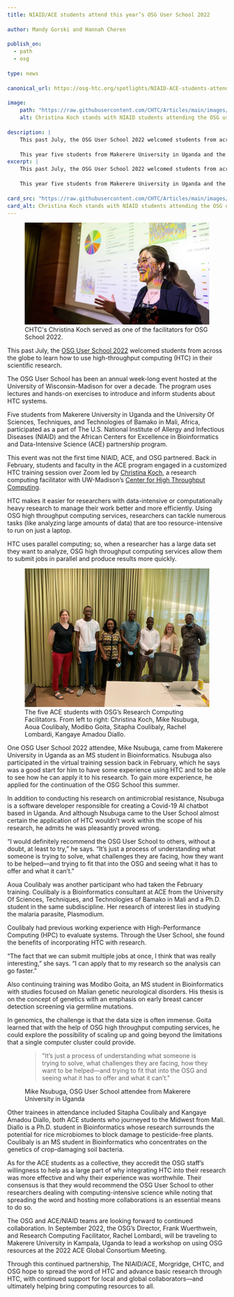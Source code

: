 ```yaml
---
title: NIAID/ACE students attend this year’s OSG User School 2022

author: Mandy Gorski and Hannah Cheren

publish_on:
  - path
  - osg

type: news

canonical_url: https://osg-htc.org/spotlights/NIAID-ACE-students-attend-OSG-User-School.html

image:
    path: "https://raw.githubusercontent.com/CHTC/Articles/main/images/NIAID_students.jpeg"
    alt: Christina Koch stands with NIAID students attending the OSG user school.

description: |
    This past July, the OSG User School 2022 welcomed students from across the globe to learn how to use high-throughput computing (HTC) in their scientific research.
    
    This year five students from Makerere University in Uganda and the University Of Sciences, Techniques, and Technologies of Bamako in Mali, Africa, participated as a part of The U.S. National Institute of Allergy and Infectious Diseases (NIAID) and the African Centers for Excellence in Bioinformatics and Data-Intensive Science (ACE) partnership program.
excerpt: |
    This past July, the OSG User School 2022 welcomed students from across the globe to learn how to use high-throughput computing (HTC) in their scientific research.

    This year five students from Makerere University in Uganda and the University Of Sciences, Techniques, and Technologies of Bamako in Mali, Africa, participated as a part of The U.S. National Institute of Allergy and Infectious Diseases (NIAID) and the African Centers for Excellence in Bioinformatics and Data-Intensive Science (ACE) partnership program.

card_src: "https://raw.githubusercontent.com/CHTC/Articles/main/images/NIAID_students.jpeg"
card_alt: Christina Koch stands with NIAID students attending the OSG user school.
---
```



<figure class="pt-2">
  <img src="https://raw.githubusercontent.com/CHTC/Articles/main/images/christina-koch-chtc-featured.webp" alt="CHTC's Christina Koch served as one of the facilitators for OSG School 2022."/>
  <figcaption class="figure-caption">CHTC's Christina Koch served as one of the facilitators for OSG School 2022.</figcaption>
</figure>

This past July, the [OSG User School 2022](https://osg-htc.org/user-school-2022/) welcomed students from across the globe to learn how to use high-throughput computing (HTC) in their scientific research.

The OSG User School has been an annual week-long event hosted at the University of Wisconsin-Madison for over a decade. The program uses lectures and hands-on exercises to introduce and inform students about HTC systems.

Five students from Makerere University in Uganda and the University Of Sciences, Techniques, and Technologies of Bamako in Mali, Africa, participated as a part of The U.S. National Institute of Allergy and Infectious Diseases (NIAID) and the African Centers for Excellence in Bioinformatics and Data-Intensive Science (ACE) partnership program.

This event was not the first time NIAID, ACE, and OSG partnered. Back in February, students and faculty in the ACE program engaged in a customized HTC training session over Zoom led by [Christina Koch](https://wid.wisc.edu/people/christina-koch/), a research computing facilitator with UW-Madison’s [Center for High Throughput Computing](https://chtc.cs.wisc.edu/).

HTC makes it easier for researchers with data-intensive or computationally heavy research to manage their work better and more efficiently. Using OSG high throughput computing services, researchers can tackle numerous tasks (like analyzing large amounts of data) that are too resource-intensive to run on just a laptop.

HTC uses parallel computing; so, when a researcher has a large data set they want to analyze, OSG high throughput computing services allow them to submit jobs in parallel and produce results more quickly.

<figure class="pt-2">
  <img src="https://raw.githubusercontent.com/CHTC/Articles/main/images/NIAID_students.jpeg" alt="The five ACE students with OSG’s Research Computing Facilitators. From left to right: Christina Koch, Mike Nsubuga, Aoua Coulibaly, Modibo Goita, Sitapha Coulibaly, Rachel Lombardi, Kangaye Amadou Diallo."/>
  <figcaption class="figure-caption">The five ACE students with OSG’s Research Computing Facilitators. From left to right: Christina Koch, Mike Nsubuga, Aoua Coulibaly, Modibo Goita, Sitapha Coulibaly, Rachel Lombardi, Kangaye Amadou Diallo.</figcaption>
</figure>


One OSG User School 2022 attendee, Mike Nsubuga, came from Makerere University in Uganda as an MS student in Bioinformatics. Nsubuga also participated in the virtual training session back in February, which he says was a good start for him to have some experience using HTC and to be able to see how he can apply it to his research. To gain more experience, he applied for the continuation of the OSG School this summer.

In addition to conducting his research on antimicrobial resistance, Nsubuga is a software developer responsible for creating a Covid-19 AI chatbot based in Uganda. And although Nsubuga came to the User School almost certain the application of HTC wouldn’t work within the scope of his research, he admits he was pleasantly proved wrong.

“I would definitely recommend the OSG User School to others, without a doubt, at least to try,” he says. “It’s just a process of understanding what someone is trying to solve, what challenges they are facing, how they want to be helped—and trying to fit that into the OSG and seeing what it has to offer and what it can’t.”

Aoua Coulibaly was another participant who had taken the February training. Coulibaly is a Bioinformatics consultant at ACE from the University Of Sciences, Techniques, and Technologies of Bamako in Mali and a Ph.D. student in the same subdiscipline. Her research of interest lies in studying the malaria parasite, Plasmodium.

Coulibaly had previous working experience with High-Performance Computing (HPC) to evaluate systems. Through the User School, she found the benefits of incorporating HTC with research.

“The fact that we can submit multiple jobs at once, I think that was really interesting,” she says. “I can apply that to my research so the analysis can go faster.”

Also continuing training was Modibo Goita, an MS student in Bioinformatics with studies focused on Malian genetic neurological disorders. His thesis is on the concept of genetics with an emphasis on early breast cancer detection screening via germline mutations.

In genomics, the challenge is that the data size is often immense. Goita learned that with the help of OSG high throughput computing services, he could explore the possibility of scaling up and going beyond the limitations that a single computer cluster could provide.

<figure>
  <blockquote class="blockquote">
    <p>"It’s just a process of understanding what someone is trying to solve, what challenges they are facing, how they want to be helped—and trying to fit that into the OSG and seeing what it has to offer and what it can’t."</p>
  </blockquote>
  <figcaption class="blockquote-footer">
    Mike Nsubuga, OSG User School attendee from Makerere University in Uganda
  </figcaption>
</figure>

Other trainees in attendance included Sitapha Coulibaly and Kangaye Amadou Diallo, both ACE students who journeyed to the Midwest from Mali. Diallo is a Ph.D. student in Bioinformatics whose research surrounds the potential for rice microbiomes to block damage to pesticide-free plants. Coulibaly is an MS student in Bioinformatics who concentrates on the genetics of crop-damaging soil bacteria.

As for the ACE students as a collective, they accredit the OSG staff’s willingness to help as a large part of why integrating HTC into their research was more effective and why their experience was worthwhile. Their consensus is that they would recommend the OSG User School to other researchers dealing with computing-intensive science while noting that spreading the word and hosting more collaborations is an essential means to do so.

The OSG and ACE/NIAID teams are looking forward to continued collaboration. In September 2022, the OSG’s Director, Frank Wuerthwein, and Research Computing Facilitator, Rachel Lombardi, will be traveling to Makerere University in Kampala, Uganda to lead a workshop on using OSG resources at the 2022 ACE Global Consortium Meeting.

Through this continued partnership, The NIAID/ACE, Morgridge, CHTC, and OSG hope to spread the word of HTC and advance basic research through HTC, with continued support for local and global collaborators—and ultimately helping bring computing resources to all.